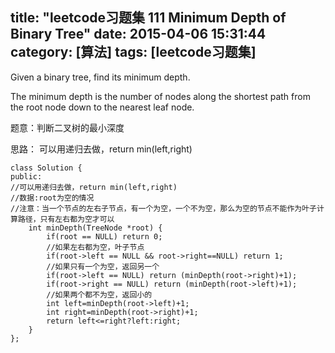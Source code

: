title: "leetcode习题集 111 Minimum Depth of Binary Tree"
date: 2015-04-06 15:31:44
category: [算法]
tags: [leetcode习题集]
---
Given a binary tree, find its minimum depth.

The minimum depth is the number of nodes along the shortest path from the root node down to the nearest leaf node.

题意：判断二叉树的最小深度

思路：
可以用递归去做，return min(left,right)


```
class Solution {
public:
//可以用递归去做，return min(left,right)
//数据:root为空的情况
//注意：当一个节点的左右子节点，有一个为空，一个不为空，那么为空的节点不能作为叶子计算路径，只有左右都为空才可以
    int minDepth(TreeNode *root) {
        if(root == NULL) return 0;
        //如果左右都为空，叶子节点
        if(root->left == NULL && root->right==NULL) return 1;
        //如果只有一个为空，返回另一个
        if(root->left == NULL) return (minDepth(root->right)+1);
        if(root->right == NULL) return (minDepth(root->left)+1);
        //如果两个都不为空，返回小的
        int left=minDepth(root->left)+1;
        int right=minDepth(root->right)+1;
        return left<=right?left:right;
    }
};
```
